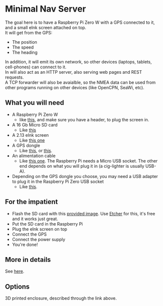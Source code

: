 # Minimal Nav Server
The goal here is to have a Raspberry Pi Zero W with a GPS connected to it, and a small eInk screen attached on top.  
It will get from the GPS:
- The position
- The speed
- The heading

In addition, it will emit its own network, so other devices (laptops, tablets, cell-phones) can connect to it.  
In will also act as an HTTP server, also serving web pages and REST requests.  
A TCP forwarder will also be avaialble, so the NMEA data can be used from other programs running on other devices (like OpenCPN, SeaWi, etc).

## What you will need
- A Raspberry Pi Zero W
    - like [this](https://www.raspberrypi.com/products/raspberry-pi-zero-2-w/), and make sure you have a header, to plug the screen in.
- A 16 Gb Micro SD card
    - Like [this](https://www.amazon.com/s?k=16gb+sd+card+micro&crid=2R3TGBEH1JZUR&sprefix=16gb+sd+card%2Caps%2C162&ref=nb_sb_ss_ts-doa-p_2_12)
- A 2.13 eInk screen
    - Like [this one](https://learn.adafruit.com/2-13-in-e-ink-bonnet)
- A GPS dongle
    - Like [this](https://www.amazon.com/HiLetgo-G-Mouse-GLONASS-Receiver-Windows/dp/B01MTU9KTF/ref=sr_1_2_sspa?crid=GUP2CACZ6V0I&dib=eyJ2IjoiMSJ9.CwfXI6_E0L91sy8oYTH4yJPSt_RGt3UzZ5z3ifDqQpQmFAUD_zFQAGUJyFfaKXYPfnR4Tkt54eBl2wIVbeSofaDPau1zsm2YIhUTV2FaGE1I8KunRQzoB2Y6m5QzNzaUrG1NXqtdvHIaImSER5XN_B2JuKnrEsgUK9ulHY-OcL2gZc6FdWjVLtsGGg5_0RqH7gSGgBtQeSxz2Nt81BF6Q9zM4rbD9x6YI6x8XcYJGiM.JDIq8BTMU9zUQKa3hY9dEkyzJMOLuFd0wArYS0ywWDo&dib_tag=se&keywords=gps+dongle+usb&qid=1716882582&sprefix=GPS+Dongle%2Caps%2C142&sr=8-2-spons&sp_csd=d2lkZ2V0TmFtZT1zcF9hdGY&psc=1), or [this](https://www.amazon.com/VK-162-G-Mouse-External-Navigation-Raspberry/dp/B01EROIUEW/ref=sr_1_5?crid=GUP2CACZ6V0I&dib=eyJ2IjoiMSJ9.CwfXI6_E0L91sy8oYTH4yJPSt_RGt3UzZ5z3ifDqQpQmFAUD_zFQAGUJyFfaKXYPfnR4Tkt54eBl2wIVbeSofaDPau1zsm2YIhUTV2FaGE1I8KunRQzoB2Y6m5QzNzaUrG1NXqtdvHIaImSER5XN_B2JuKnrEsgUK9ulHY-OcL2gZc6FdWjVLtsGGg5_0RqH7gSGgBtQeSxz2Nt81BF6Q9zM4rbD9x6YI6x8XcYJGiM.JDIq8BTMU9zUQKa3hY9dEkyzJMOLuFd0wArYS0ywWDo&dib_tag=se&keywords=gps+dongle+usb&qid=1716882582&sprefix=GPS+Dongle%2Caps%2C142&sr=8-5).
- An alimentation cable
    - Like [this one](https://www.amazon.com/Amazon-Basics-Charging-Transfer-Gold-Plated/dp/B07232M876/ref=sr_1_3?crid=13F56Y2EVG6LU&dib=eyJ2IjoiMSJ9.EGqyR87iLe4DQeHcmZ37j2nGqrLMje4cl0jbCPAssgOJrifcZ2DA_Q7xiXmL9zzDvl2VcECnXQvdbDrLdHeUzU0hDrC_MQXUgmE4tVa0Z92gKTBN8pOdJDe39bNJ6gCtJYN7xotNR4uSfKVyE7iqyR2Op8I6Zbl0rHUdbFq-rqDD4dhEcRVrB8CBhtAl3ePzU8M9rcVyO18LMxwg3hCLQcFDx3_5ZRoBO5hkoLqFCW8.yWdG0yZ17k7H-Uc4nUkfoSgkIWihw3xrsQxTW0wt-kk&dib_tag=se&keywords=USB%2Bcable&qid=1716882969&sprefix=usb%2Bcable%2Caps%2C144&sr=8-3&th=1). The Raspberry Pi needs a Micro USB socket. The other end depends on what you will plug it in (a cig-lighter is usually USB-A).
- Depending on the GPS dongle you choose, you may need a USB adapter to plug it in the Raspberry Pi Zero USB socket
    - Like [this](https://www.amazon.com/s?k=USB+adapter+micro+to+USB-A&crid=24H0FMF2BMKDA&sprefix=usb+adapter+micro+to+usb-a%2Caps%2C150&ref=nb_sb_noss_2).

## For the impatient
- Flash the SD card with this [provided image](https://passe-coque.com/disk.images/raspi.sdG.img.gz). Use [Etcher](https://etcher.balena.io/) for this, it's free and it works just great.
- Put the SD card in the Raspberry Pi
- Plug the eInk screen on top
- Connect the GPS
- Connect the power supply
- You're done!

## More in details
See [here](https://github.com/OlivierLD/ROB/blob/master/raspberry-sailor/MUX-implementations/NMEA-multiplexer-basic/HOWTO.md).

## Options
3D printed enclosure, described through the link above.



